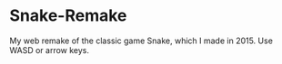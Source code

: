# Snake-Remake
My web remake of the classic game Snake, which I made in 2015. Use WASD or arrow keys.

